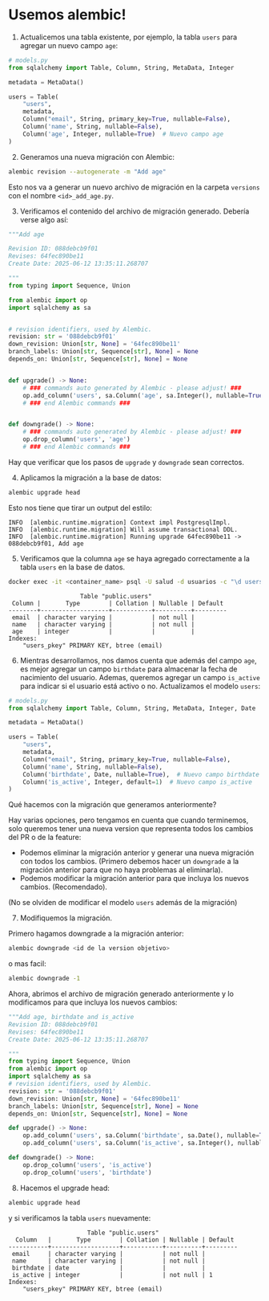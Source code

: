 # Usemos alembic!

1. Actualicemos una tabla existente, por ejemplo, la tabla `users` para agregar un nuevo campo `age`:

```python
# models.py
from sqlalchemy import Table, Column, String, MetaData, Integer

metadata = MetaData()

users = Table(
    "users",
    metadata,
    Column("email", String, primary_key=True, nullable=False),
    Column('name', String, nullable=False),
    Column('age', Integer, nullable=True)  # Nuevo campo age
)
```

2. Generamos una nueva migración con Alembic:

```bash
alembic revision --autogenerate -m "Add age"
```

Esto nos va a generar un nuevo archivo de migración en la carpeta `versions` con el nombre `<id>_add_age.py`.

3. Verificamos el contenido del archivo de migración generado. Debería verse algo así:

```python
"""Add age

Revision ID: 088debcb9f01
Revises: 64fec890be11
Create Date: 2025-06-12 13:35:11.268707

"""
from typing import Sequence, Union

from alembic import op
import sqlalchemy as sa


# revision identifiers, used by Alembic.
revision: str = '088debcb9f01'
down_revision: Union[str, None] = '64fec890be11'
branch_labels: Union[str, Sequence[str], None] = None
depends_on: Union[str, Sequence[str], None] = None


def upgrade() -> None:
    # ### commands auto generated by Alembic - please adjust! ###
    op.add_column('users', sa.Column('age', sa.Integer(), nullable=True))
    # ### end Alembic commands ###


def downgrade() -> None:
    # ### commands auto generated by Alembic - please adjust! ###
    op.drop_column('users', 'age')
    # ### end Alembic commands ###
```
Hay que verificar que los pasos de `upgrade` y `downgrade` sean correctos.

4. Aplicamos la migración a la base de datos:

```bash
alembic upgrade head
```
Esto nos tiene que tirar un output del estilo:
```
INFO  [alembic.runtime.migration] Context impl PostgresqlImpl.
INFO  [alembic.runtime.migration] Will assume transactional DDL.
INFO  [alembic.runtime.migration] Running upgrade 64fec890be11 -> 088debcb9f01, Add age
```
5. Verificamos que la columna `age` se haya agregado correctamente a la tabla `users` en la base de datos.

```bash
docker exec -it <container_name> psql -U salud -d usuarios -c "\d users"
```

```
                    Table "public.users"
 Column |       Type        | Collation | Nullable | Default
--------+-------------------+-----------+----------+---------
 email  | character varying |           | not null |
 name   | character varying |           | not null |
 age    | integer           |           |          |
Indexes:
    "users_pkey" PRIMARY KEY, btree (email)
```

6. Mientras desarrollamos, nos damos cuenta que además del campo `age`, es mejor agregar un campo `birthdate` para almacenar la fecha de nacimiento del usuario. Ademas, queremos agregar un campo `is_active` para indicar si el usuario está activo o no. Actualizamos el modelo `users`:

```python
# models.py
from sqlalchemy import Table, Column, String, MetaData, Integer, Date

metadata = MetaData()

users = Table(
    "users",
    metadata,
    Column("email", String, primary_key=True, nullable=False),
    Column('name', String, nullable=False),
    Column('birthdate', Date, nullable=True),  # Nuevo campo birthdate de tipo Date
    Column('is_active', Integer, default=1)  # Nuevo campo is_active
)
```

Qué hacemos con la migración que generamos anteriormente?

Hay varias opciones, pero tengamos en cuenta que cuando terminemos, solo queremos tener una nueva version que representa todos los cambios del PR o de la feature:
- Podemos eliminar la migración anterior y generar una nueva migración con todos los cambios. (Primero debemos hacer un `downgrade` a la migración anterior para que no haya problemas al eliminarla).
- Podemos modificar la migración anterior para que incluya los nuevos cambios. (Recomendado).

(No se olviden de modificar el modelo `users` además de la migración)

7. Modifiquemos la migración.

Primero hagamos downgrade a la migración anterior:

```bash
alembic downgrade <id de la version objetivo>
```

o mas facil:

```bash
alembic downgrade -1
```

Ahora, abrimos el archivo de migración generado anteriormente y lo modificamos para que incluya los nuevos cambios:

```python
"""Add age, birthdate and is_active
Revision ID: 088debcb9f01
Revises: 64fec890be11
Create Date: 2025-06-12 13:35:11.268707

"""
from typing import Sequence, Union
from alembic import op
import sqlalchemy as sa
# revision identifiers, used by Alembic.
revision: str = '088debcb9f01'
down_revision: Union[str, None] = '64fec890be11'
branch_labels: Union[str, Sequence[str], None] = None
depends_on: Union[str, Sequence[str], None] = None

def upgrade() -> None:
    op.add_column('users', sa.Column('birthdate', sa.Date(), nullable=True))
    op.add_column('users', sa.Column('is_active', sa.Integer(), nullable=False, server_default='1'))

def downgrade() -> None:
    op.drop_column('users', 'is_active')
    op.drop_column('users', 'birthdate')
```

8. Hacemos el upgrade head:

```bash
alembic upgrade head
```

y si verificamos la tabla `users` nuevamente:
```
                      Table "public.users"
  Column   |       Type        | Collation | Nullable | Default
-----------+-------------------+-----------+----------+---------
 email     | character varying |           | not null |
 name      | character varying |           | not null |
 birthdate | date              |           |          |
 is_active | integer           |           | not null | 1
Indexes:
    "users_pkey" PRIMARY KEY, btree (email)
```
